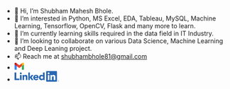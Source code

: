 - 👋 Hi, I’m Shubham Mahesh Bhole.
- 👀 I’m interested in Python, MS Excel, EDA, Tableau, MySQL, Machine Learning, Tensorflow, OpenCV, Flask and many more to learn.
- 🌱 I’m currently learning skills required in the data field in IT Industry.
- 💞️ I’m looking to collaborate on various Data Science, Machine Learning and Deep Leaning project.
- 📫 Reach me at shubhambhole81@gmail.com
- [![alt text](./images/gmail.png)](mailto:shubhambhole81@gmail.com)
- [![alt text](./images/linkedin.png)](https://www.linkedin.com/in/shubhambhole/)


<!---
shubhambhole81/shubhambhole81 is a ✨ special ✨ repository because its `README.md` (this file) appears on your GitHub profile.
You can click the Preview link to take a look at your changes.
--->
